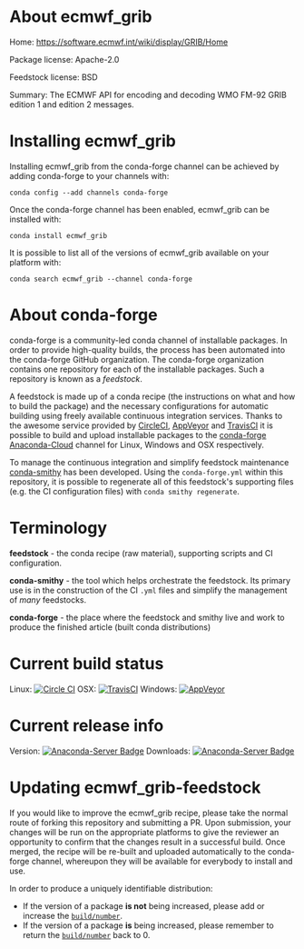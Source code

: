 About ecmwf_grib
================

Home: https://software.ecmwf.int/wiki/display/GRIB/Home

Package license: Apache-2.0

Feedstock license: BSD

Summary: The ECMWF API for encoding and decoding WMO FM-92 GRIB edition 1 and edition 2 messages.



Installing ecmwf_grib
=====================

Installing ecmwf_grib from the conda-forge channel can be achieved by adding conda-forge to your channels with:

```
conda config --add channels conda-forge
```

Once the conda-forge channel has been enabled, ecmwf_grib can be installed with:

```
conda install ecmwf_grib
```

It is possible to list all of the versions of ecmwf_grib available on your platform with:

```
conda search ecmwf_grib --channel conda-forge
```


About conda-forge
=================

conda-forge is a community-led conda channel of installable packages.
In order to provide high-quality builds, the process has been automated into the
conda-forge GitHub organization. The conda-forge organization contains one repository 
for each of the installable packages. Such a repository is known as a *feedstock*.

A feedstock is made up of a conda recipe (the instructions on what and how to build
the package) and the necessary configurations for automatic building using freely
available continuous integration services. Thanks to the awesome service provided by
[CircleCI](https://circleci.com/), [AppVeyor](http://www.appveyor.com/)
and [TravisCI](https://travis-ci.org/) it is possible to build and upload installable
packages to the [conda-forge](https://anaconda.org/conda-forge)
[Anaconda-Cloud](http://docs.anaconda.org/) channel for Linux, Windows and OSX respectively.

To manage the continuous integration and simplify feedstock maintenance
[conda-smithy](http://github.com/conda-forge/conda-smithy) has been developed.
Using the ``conda-forge.yml`` within this repository, it is possible to regenerate all of
this feedstock's supporting files (e.g. the CI configuration files) with ``conda smithy regenerate``.


Terminology
===========

**feedstock** - the conda recipe (raw material), supporting scripts and CI configuration.

**conda-smithy** - the tool which helps orchestrate the feedstock.
                   Its primary use is in the construction of the CI ``.yml`` files
                   and simplify the management of *many* feedstocks.

**conda-forge** - the place where the feedstock and smithy live and work to
                  produce the finished article (built conda distributions)

Current build status
====================
Linux: [![Circle CI](https://circleci.com/gh/conda-forge/ecmwf_grib-feedstock.svg?style=svg)](https://circleci.com/gh/conda-forge/ecmwf_grib-feedstock)
OSX: [![TravisCI](https://travis-ci.org/conda-forge/ecmwf_grib-feedstock.svg?branch=master)](https://travis-ci.org/conda-forge/ecmwf_grib-feedstock) 
Windows: [![AppVeyor](https://ci.appveyor.com/api/projects/status/github/conda-forge/ecmwf_grib-feedstock?svg=True)](https://ci.appveyor.com/project/conda-forge/ecmwf_grib-feedstock/branch/master)

Current release info
====================
Version: [![Anaconda-Server Badge](https://anaconda.org/conda-forge/ecmwf_grib/badges/version.svg)](https://anaconda.org/conda-forge/ecmwf_grib)
Downloads: [![Anaconda-Server Badge](https://anaconda.org/conda-forge/ecmwf_grib/badges/downloads.svg)](https://anaconda.org/conda-forge/ecmwf_grib)


Updating ecmwf_grib-feedstock
=============================

If you would like to improve the ecmwf_grib recipe, please take the normal
route of forking this repository and submitting a PR. Upon submission, your changes will
be run on the appropriate platforms to give the reviewer an opportunity to confirm that the
changes result in a successful build. Once merged, the recipe will be re-built and uploaded
automatically to the conda-forge channel, whereupon they will be available for everybody to
install and use.

In order to produce a uniquely identifiable distribution:
 * If the version of a package **is not** being increased, please add or increase
   the [``build/number``](http://conda.pydata.org/docs/building/meta-yaml.html#build-number-and-string). 
 * If the version of a package **is** being increased, please remember to return
   the [``build/number``](http://conda.pydata.org/docs/building/meta-yaml.html#build-number-and-string)
   back to 0.
